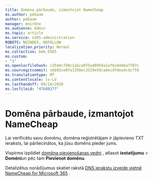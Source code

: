 ```yaml
---
title: Domēna pārbaude, izmantojot NameCheap
ms.author: pebaum
author: pebaum
manager: mnirkhe
ms.audience: Admin
ms.topic: article
ms.service: o365-administration
ROBOTS: NOINDEX, NOFOLLOW
localization_priority: Normal
ms.collection: Adm_O365
ms.custom:
- "1"
ms.openlocfilehash: c3544cfd0c1a5ca975a40959a1afbc8446a7f07c
ms.sourcegitcommit: c6692ce0fa1358ec3529e59ca0ecdfdea4cdc759
ms.translationtype: MT
ms.contentlocale: lv-LV
ms.lasthandoff: 09/14/2020
ms.locfileid: "47689277"
---
```

# <a name="verify-your-domain-with-namecheap"></a>Domēna pārbaude, izmantojot NameCheap

Lai verificētu savu domēnu, domēna reģistrētājam ir jāpievieno TXT ieraksts, lai pārliecinātos, ka jūsu domēns pieder jums. 

Vispirms izpildiet [domēna pievienošanas vedni](https://portal.office.com/adminportal/home#/Domains) , atlasot **iestatījumu** \> **Domēni**un pēc tam **Pievienot domēnu**.
  
Detalizētus norādījumus skatiet rakstā [DNS ierakstu izveide vietnē NameCheap for Microsoft 365](https://docs.microsoft.com/microsoft-365/admin/dns/create-dns-records-at-namecheap) .